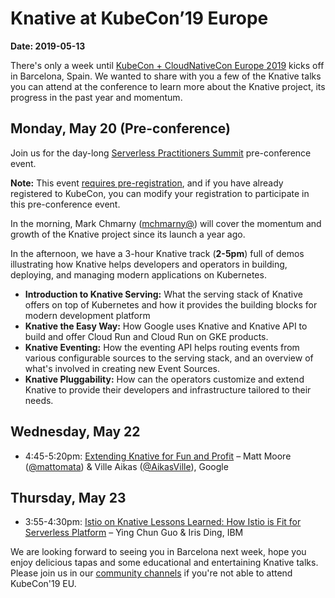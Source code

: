 # Knative at KubeCon’19 Europe

**Date: 2019-05-13**

There's only a week until
[KubeCon + CloudNativeCon Europe 2019](https://events.linuxfoundation.org/events/kubecon-cloudnativecon-europe-2019/)
kicks off in Barcelona, Spain. We wanted to share with you a few of the Knative
talks you can attend at the conference to learn more about the Knative project,
its progress in the past year and momentum.

## Monday, May 20 (Pre-conference)

Join us for the day-long
[Serverless Practitioners Summit](https://kccnceu19.sched.com/event/MQfW/serverless-practitioners-summit-hosted-by-cncf-additional-registration-fee-required)
pre-conference event.

**Note:** This event
[requires pre-registration](https://www.cvent.com/events/kubecon-cloudnativecon-europe-2019/registration-0260af87ce634c2a8bf0aa2e3b32347f.aspx),
and if you have already registered to KubeCon, you can modify your registration
to participate in this pre-conference event.

In the morning, Mark Chmarny ([mchmarny@](https://twitter.com/mchmarny)) will
cover the momentum and growth of the Knative project since its launch a year
ago.

In the afternoon, we have a 3-hour Knative track (**2-5pm**) full of demos
illustrating how Knative helps developers and operators in building, deploying,
and managing modern applications on Kubernetes.

- **Introduction to Knative Serving:** What the serving stack of Knative offers
  on top of Kubernetes and how it provides the building blocks for modern
  development platform
- **Knative the Easy Way:** How Google uses Knative and Knative API to build and
  offer Cloud Run and Cloud Run on GKE products.
- **Knative Eventing:** How the eventing API helps routing events from various
  configurable sources to the serving stack, and an overview of what's involved
  in creating new Event Sources.
- **Knative Pluggability:** How can the operators customize and extend Knative
  to provide their developers and infrastructure tailored to their needs.

## Wednesday, May 22

- 4:45-5:20pm:
  [Extending Knative for Fun and Profit](https://kccnceu19.sched.com/event/MPaK/extending-knative-for-fun-and-profit-matt-moore-ville-aikas-google)
  – Matt Moore ([@mattomata](https://twitter.com/mattomata)) & Ville Aikas
  ([@AikasVille](https://twitter.com/aikasville?lang=en)), Google

## Thursday, May 23

- 3:55-4:30pm:
  [Istio on Knative Lessons Learned: How Istio is Fit for Serverless Platform](https://kccnceu19.sched.com/event/MPeL/istio-on-knative-lessons-learned-how-istio-is-fit-for-serverless-platform-ying-chun-guo-iris-ding-ibm)
  – Ying Chun Guo & Iris Ding, IBM

We are looking forward to seeing you in Barcelona next week, hope you enjoy
delicious tapas and some educational and entertaining Knative talks. Please join
us in our [community channels](/community/) if you're not able to attend
KubeCon'19 EU.
